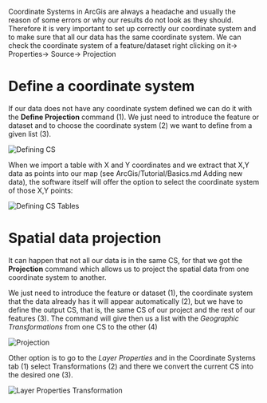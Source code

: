 Coordinate Systems in ArcGis are always a headache and usually the reason of some errors or why our results do not look as they should.
Therefore it is very important to set up correctly our coordinate system and to make sure that all our data has the same coordinate system.
We can check the coordinate system of a feature/dataset right clicking on it-> Properties-> Source-> Projection

# Define a coordinate system

If our data does not have any coordinate system defined we can do it with the <b>Define Projection</b> command (1). We just need to introduce the feature or dataset and to choose the coordinate system (2) we want to define from a given list (3).

![Defining CS](https://raw.githubusercontent.com/biometry/ArcGis/master/Images/Coordinate%20Systems/Defining%20CS.JPG)

When we import a table with X and Y coordinates and we extract that X,Y data as points into our map (see ArcGis/Tutorial/Basics.md Adding new data), the software itself will offer the option to select the coordinate system of those X,Y points:

![Defining CS Tables](https://raw.githubusercontent.com/biometry/ArcGis/master/Images/Coordinate%20Systems/Defining%20CS%20Tables.JPG)

# Spatial data projection

It can happen that not all our data is in the same CS, for that we got the <b>Projection</b> command which allows us to project the spatial data from one coordinate system to another.

We just need to introduce the feature or dataset (1), the coordinate system that the data already has it will appear automatically (2), but we have to define the output CS, that is, the same CS of our project and the rest of our features (3). The command will give then us a list with the <i>Geographic Transformations</i> from one CS to the other (4)

![Projection](https://raw.githubusercontent.com/biometry/ArcGis/master/Images/Coordinate%20Systems/Project.JPG)

Other option is to go to the <i>Layer Properties</i> and in the Coordinate Systems tab (1) select Transformations (2) and there we convert the current CS into the desired one (3).

![Layer Properties Transformation](https://raw.githubusercontent.com/biometry/ArcGis/master/Images/Coordinate%20Systems/Data%20Frame%20Transformation.JPG)
